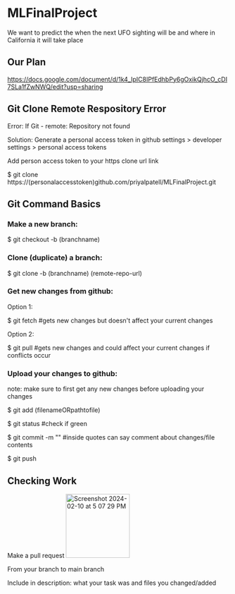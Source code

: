 # MLFinalProject
We want to predict the when the next UFO sighting will be and where in California it will take place

## Our Plan
https://docs.google.com/document/d/1k4_IpIC8IPfEdhbPy6gOxikQjhcO_cDI7SLa1fZwNWQ/edit?usp=sharing

## Git Clone Remote Respository Error
Error: If Git - remote: Repository not found

Solution: Generate a personal access token in github settings > developer settings > personal access tokens

Add person access token to your https clone url link

$ git clone https://(personalaccesstoken)github.com/priyalpatell/MLFinalProject.git


## Git Command Basics

### Make a new branch: 

$ git checkout -b (branchname)

### Clone (duplicate) a branch:

$ git clone -b (branchname) (remote-repo-url)

### Get new changes from github:

Option 1:

$ git fetch #gets new changes but doesn't affect your current changes

Option 2: 

$ git pull #gets new changes and could affect your current changes if conflicts occur

### Upload your changes to github:

note: make sure to first get any new changes before uploading your changes

$ git add (filenameORpathtofile)

$ git status #check if green

$ git commit -m "" #inside quotes can say comment about changes/file contents

$ git push

## Checking Work

Make a pull request  <img width="145" alt="Screenshot 2024-02-10 at 5 07 29 PM" src="https://github.com/priyalpatell/MLFinalProject/assets/93696664/22121220-5ea8-4e79-bdeb-b5c979323274">

From your branch to main branch

Include in description: what your task was and files you changed/added
